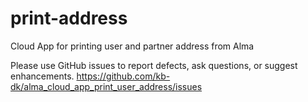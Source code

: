 # print-address
Cloud App for printing user and partner address from Alma

Please use GitHub issues to report defects, ask questions, or suggest enhancements.
https://github.com/kb-dk/alma_cloud_app_print_user_address/issues